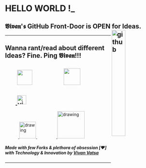 # HELLO WORLD !_ 
## 𝖁𝖎𝖛𝖆𝖓'𝖘 GitHub Front-Door is OPEN for Ideas. <img align="right" src="https://media.giphy.com/media/du3J3cXyzhj75IOgvA/giphy.gif" alt="github" width="30%" height="30%">
-----------------------------------
## Wanna rant/read about different Ideas? Fine. Ping 𝖁𝖎𝖛𝖆𝖓!!!
&nbsp;&nbsp;&nbsp;&nbsp;&nbsp;&nbsp;&nbsp;&nbsp;<a href="https://twitter.com/VivanVatsa"><img src="https://img.icons8.com/ios/2x/twitter--v2.gif" height="50px" width="50px"/></a>&nbsp;&nbsp;&nbsp; &nbsp;&nbsp;&nbsp; &nbsp;&nbsp;&nbsp;&nbsp;&nbsp;&nbsp;&nbsp;&nbsp;&nbsp;&nbsp;&nbsp;&nbsp;&nbsp;<a href="https://www.linkedin.com/in/vivanvatsa/"><img src="https://img.icons8.com/ios/2x/linkedin-circled--v2.gif" height="55px" width="55px"/></a>
-----------------------------------
&nbsp;&nbsp;&nbsp;&nbsp;&nbsp;&nbsp;&nbsp;<a href="https://dev.to/vivanvatsa">
  <img src="https://d2fltix0v2e0sb.cloudfront.net/dev-badge.svg" alt="vivan.'s DEV Profile" height="30" width="30">
</a>
-----------------------------------
&nbsp;&nbsp;&nbsp;&nbsp;&nbsp;&nbsp;&nbsp;&nbsp;&nbsp;&nbsp;&nbsp;<a href="https://medium.com/@vivanvatsa">
  <img src="https://img.icons8.com/ios/2x/medium-monogram--v2.gif" alt="drawing" width="55">
</a>
&nbsp;&nbsp;&nbsp;&nbsp;&nbsp;&nbsp;&nbsp;&nbsp;&nbsp;&nbsp;&nbsp;&nbsp;&nbsp;&nbsp;&nbsp;&nbsp;<a href="https://www.kaggle.com/vivanvatsa">
  <img src="https://res.cloudinary.com/importdata/image/upload/v1595012924/kaggle_ksaktb.png" alt="drawing" width="90">
</a>
##### Made with few Forks & plethora of obsession [❤️] with Technology & Innovation by [Vivan Vatsa](https://twitter.com/VivanVatsa)
-----------------------------------
